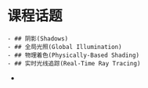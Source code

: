# 课程话题
	- ## 阴影(Shadows)
	- ## 全局光照(Global Illumination)
	- ## 物理着色(Physically-Based Shading)
	- ## 实时光线追踪(Real-Time Ray Tracing)
-